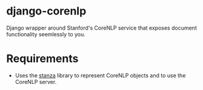 # django-corenlp
Django wrapper around Stanford's CoreNLP service that exposes document functionality seemlessly to you.

# Requirements
* Uses the [stanza](https://github.com/stanfordnlp/stanza) library to represent CoreNLP objects and to use the
CoreNLP server.

